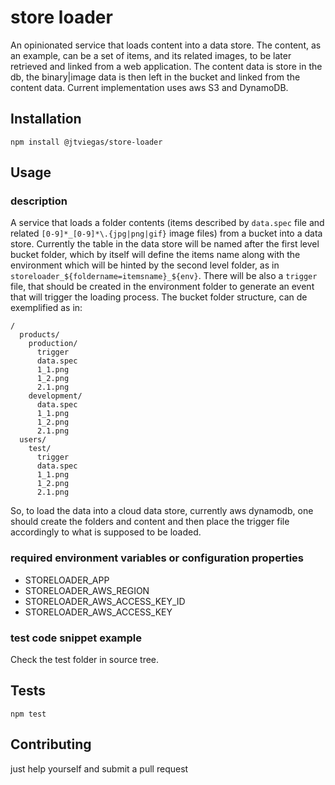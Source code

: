 store loader
=========

An opinionated service that loads content into a data store.
The content, as an example, can be a set of items, and its related images, 
to be later retrieved and linked from a web application. 
The content data is store in the db, the binary|image data is then left in the bucket and linked from the content data.
Current implementation uses aws S3 and DynamoDB.

## Installation

  `npm install @jtviegas/store-loader`

## Usage

### description

A service that loads a folder contents (items described by `data.spec` file and related 
```[0-9]*_[0-9]*\.{jpg|png|gif}``` image files) from a bucket into a data store.
Currently the table in the data store will be named after the first level bucket folder, 
which by itself will define the items name along with the environment which will be hinted 
by the second level folder, as in ```storeloader_${foldername=itemsname}_${env}```.
There will be also a ```trigger``` file, that should be created in the environment folder to generate an event
that will trigger the loading process.
The bucket folder structure, can de exemplified as in:

    /
      products/
        production/
          trigger
          data.spec
          1_1.png
          1_2.png
          2.1.png
        development/
          data.spec
          1_1.png
          1_2.png
          2.1.png    
      users/  
        test/
          trigger
          data.spec
          1_1.png
          1_2.png
          2.1.png
          
So, to load the data into a cloud data store, currently aws dynamodb, one should create the folders and content
and then place the trigger file accordingly to what is supposed to be loaded.

### required environment variables or configuration properties
  - STORELOADER_APP
  - STORELOADER_AWS_REGION
  - STORELOADER_AWS_ACCESS_KEY_ID
  - STORELOADER_AWS_ACCESS_KEY

### test code snippet example
    
  Check the test folder in source tree.
  
## Tests

    npm test

## Contributing

just help yourself and submit a pull request